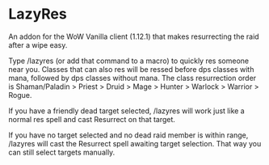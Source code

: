 # LazyRes

An addon for the WoW Vanilla client (1.12.1) that makes resurrecting the raid after a wipe easy.

Type /lazyres (or add that command to a macro) to quickly res someone near you. Classes that can also res will be ressed before dps classes with mana, followed by dps classes without mana. The class resurrection order is Shaman/Paladin > Priest > Druid > Mage > Hunter > Warlock > Warrior > Rogue.

If you have a friendly dead target selected, /lazyres will work just like a normal res spell and cast Resurrect on that target.

If you have no target selected and no dead raid member is within range, /lazyres will cast the Resurrect spell awaiting target selection. That way you can still select targets manually.